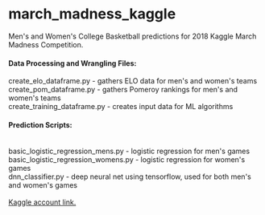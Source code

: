 # march_madness_kaggle
Men's and Women's College Basketball predictions for 2018 Kaggle March Madness Competition.

<h4>Data Processing and Wrangling Files:</h4>
create_elo_dataframe.py - gathers ELO data for men's and women's teams</br>
create_pom_dataframe.py - gathers Pomeroy rankings for men's and women's teams</br>
create_training_dataframe.py - creates input data for ML algorithms</br>

<h4>Prediction Scripts:</h4></br>
basic_logistic_regression_mens.py - logistic regression for men's games</br>
basic_logistic_regression_womens.py - logistic regression for women's games</br>
dnn_classifier.py - deep neural net using tensorflow, used for both men's and women's games</br>
</br>
<a href="https://www.kaggle.com/seanzmclean" target="_blank">Kaggle account link.</a>
